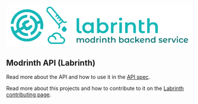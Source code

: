 ![labrinth banner](/.github/assets/api_cover.png)

## Modrinth API (Labrinth)

Read more about the API and how to use it in the [API spec](https://docs.modrinth.com/api/).

Read more about this projects and how to contribute to it on the [Labrinth contributing page](https://docs.modrinth.com/contributing/labrinth/).